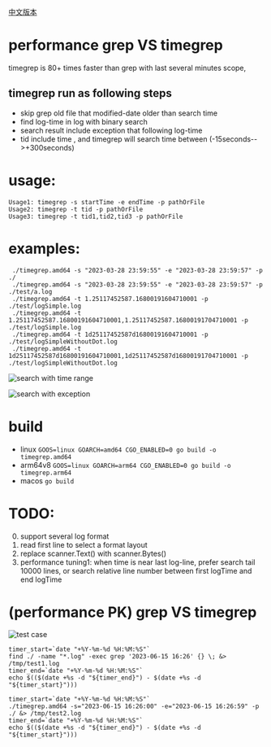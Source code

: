 
[中文版本](https://github.com/clickpaas/timegrep/blob/main/readme_cn.MD)

# performance grep VS timegrep
timegrep is 80+ times faster than grep with last several minutes scope, 
## timegrep run as following steps
- skip grep old file that modified-date older than search time
- find log-time in log with binary search 
- search result include exception that following log-time
- tid include time , and timegrep will search time between (-15seconds-->+300seconds) 
# usage:
```
Usage1: timegrep -s startTime -e endTime -p pathOrFile
Usage2: timegrep -t tid -p pathOrFile
Usage3: timegrep -t tid1,tid2,tid3 -p pathOrFile

```
# examples:
```
 ./timegrep.amd64 -s "2023-03-28 23:59:55" -e "2023-03-28 23:59:57" -p ./
 ./timegrep.amd64 -s "2023-03-28 23:59:55" -e "2023-03-28 23:59:57" -p ./test/a.log
 ./timegrep.amd64 -t 1.25117452587.16800191604710001 -p ./test/logSimple.log
 ./timegrep.amd64 -t 1.25117452587.16800191604710001,1.25117452587.16800191704710001 -p ./test/logSimple.log
 ./timegrep.amd64 -t 1d25117452587d16800191604710001 -p ./test/logSimpleWithoutDot.log
 ./timegrep.amd64 -t 1d25117452587d16800191604710001,1d25117452587d16800191704710001 -p ./test/logSimpleWithoutDot.log
```
![search with time range](test/searchWithTimeRange.png)

![search with exception](test/searchWithException.png)

# build
- linux `GOOS=linux GOARCH=amd64 CGO_ENABLED=0 go build -o timegrep.amd64`
- arm64v8 `GOOS=linux GOARCH=arm64 CGO_ENABLED=0 go build -o timegrep.arm64`
- macos `go build`
# TODO:
0. support several log format
1. read first line to select a format layout
2. replace scanner.Text() with scanner.Bytes()
3. performance tuning1: when time is near last log-line, prefer search tail 10000 lines, or search relative line number between first logTime and end logTime 
# (performance PK)  grep VS timegrep 
![test case](test/grepVStimegrep.png)

```
timer_start=`date "+%Y-%m-%d %H:%M:%S"`
find ./ -name "*.log" -exec grep '2023-06-15 16:26' {} \; &> /tmp/test1.log
timer_end=`date "+%Y-%m-%d %H:%M:%S"`
echo $(($(date +%s -d "${timer_end}") - $(date +%s -d "${timer_start}")))

timer_start=`date "+%Y-%m-%d %H:%M:%S"`
./timegrep.amd64 -s="2023-06-15 16:26:00" -e="2023-06-15 16:26:59" -p ./ &> /tmp/test2.log
timer_end=`date "+%Y-%m-%d %H:%M:%S"`
echo $(($(date +%s -d "${timer_end}") - $(date +%s -d "${timer_start}")))
```
